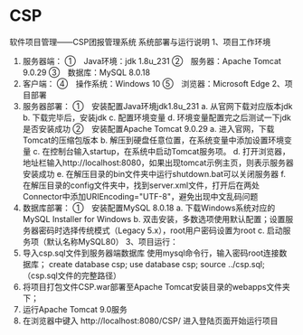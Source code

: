 # CSP
软件项目管理——CSP团报管理系统
系统部署与运行说明
1、项目工作环境
  1)	服务器端：
    ①　Java环境：jdk 1.8u_231
    ②　服务器：Apache Tomcat 9.0.29
    ③　数据库：MySQL 8.0.18
  2)	客户端：
    ④　操作系统：Windows 10
    ⑤　浏览器：Microsoft Edge
2、项目部署
  1)	服务器部署：
    ①　安装配置Java环境jdk1.8u_231
      a.	从官网下载对应版本jdk
      b.	下载完毕后，安装jdk
      c.	配置环境变量
      d.	环境变量配置完之后测试一下jdk是否安装成功
    ②　安装配置Apache Tomcat 9.0.29
      a.	进入官网，下载Tomcat的压缩包版本
      b.	解压到硬盘任意位置，在系统变量中添加设置环境变量
      c.	在控制台输入startup，在系统中启动Tomcat服务项。
      d.	打开浏览器，地址栏输入http://localhost:8080，如果出现tomcat示例主页，则表示服务器安装成功
      e.	在解压目录的bin文件夹中运行shutdown.bat可以关闭服务器
      f.	在解压目录的config文件夹中，找到server.xml文件，打开后在两处Connector中添加URIEncoding="UTF-8"，避免出现中文乱码问题
  2)	数据库部署：
    ①　安装配置MySQL 8.0.18
      a.	下载Windows系统对应的MySQL Installer for Windows
      b.	双击安装，多数选项使用默认配置；设置服务器密码时选择传统模式（Legacy 5.x），root用户密码设置为root
      c.	启动服务项（默认名称MySQL80）
3、项目运行：
  1)	导入csp.sql文件到服务器端数据库
      使用mysql命令行，输入密码root连接数据库；
      create database csp;
      use database csp;
      source ../csp.sql;（csp.sql文件的完整路径）
  2)	将项目打包文件CSP.war部署至Apache Tomcat安装目录的webapps文件夹下；
  3)	运行Apache Tomcat 9.0服务
  4)	在浏览器中键入 http://localhost:8080/CSP/ 进入登陆页面开始运行项目
